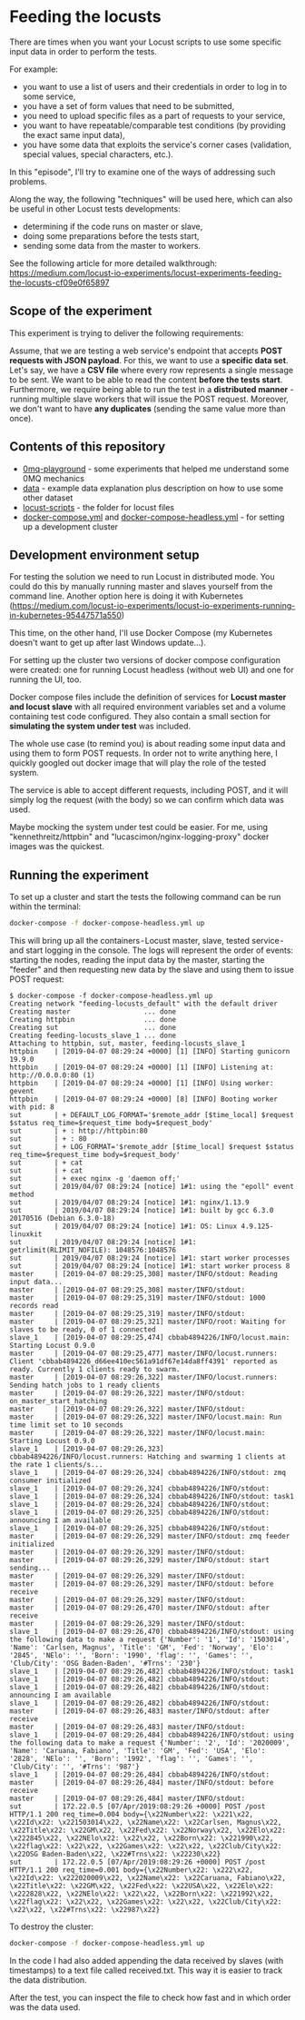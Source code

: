 # Feeding the locusts
There are times when you want your Locust scripts to use some specific input data in order to perform the tests.

For example: 
* you want to use a list of users and their credentials in order to log in to some service,
* you have a set of form values that need to be submitted,
* you need to upload specific files as a part of requests to your service,
* you want to have repeatable/comparable test conditions (by providing the exact same input data),
* you have some data that exploits the service's corner cases (validation, special values, special characters, etc.).

In this "episode", I'll try to examine one of the ways of addressing such problems. 

Along the way, the following "techniques" will be used here, which can also be useful in other Locust tests developments:
* determining if the code runs on master or slave,
* doing some preparations before the tests start,
* sending some data from the master to workers.

See the following article for more detailed walkthrough: https://medium.com/locust-io-experiments/locust-experiments-feeding-the-locusts-cf09e0f65897


## Scope of the experiment
This experiment is trying to deliver the following requirements:

Assume, that we are testing a web service's endpoint that accepts **POST requests with JSON payload**.
For this, we want to use a **specific data set**. Let's say, we have a **CSV file** where every row represents a single message to be sent. We want to be able to read the content **before the tests start**.
Furthermore, we require being able to run the test in a **distributed manner** -  running multiple slave workers that will issue the POST request.
Moreover, we don't want to have **any duplicates** (sending the same value more than once).

## Contents of this repository

* [0mq-playground](./0mq-playground) - some experiments that helped me understand some 0MQ mechanics
* [data](./data) - example data explanation plus description on how to use some other dataset
* [locust-scripts](./locust-scripts) - the folder for locust files
* [docker-compose.yml](./docker-compose.yml) and [docker-compose-headless.yml](./docker-compose-headless.yml) - for setting up a development cluster

## Development environment setup
For testing the solution we need to run Locust in distributed mode. 
You could do this by manually running master and slaves yourself from the command line. 
Another option here is doing it with Kubernetes (https://medium.com/locust-io-experiments/locust-io-experiments-running-in-kubernetes-95447571a550)

This time, on the other hand, I'll use Docker Compose (my Kubernetes doesn't want to get up after last Windows update...).

For setting up the cluster two versions of docker compose configuration were created:
one for running Locust headless (without web UI) and one for running the UI, too.


Docker compose files include the definition of services for **Locust master and locust slave** with all required environment
variables set and a volume containing test code configured. They also contain a small section for **simulating the system under test** was included.

The whole use case (to remind you) is about reading some input data and using them to form POST requests.
In order not to write anything here, I quickly googled out docker image that will play the role of the tested system.

The service is able to accept different requests, including POST, and it will simply log the request
(with the body) so we can confirm which data was used.

Maybe mocking the system under test could be easier. 
For me, using "kennethreitz/httpbin" and "lucascimon/nginx-logging-proxy" docker images was the quickest.

## Running the experiment
To set up a cluster and start the tests the following command can be run within the terminal:
```bash
docker-compose -f docker-compose-headless.yml up
```

This will bring up all the containers - Locust master, slave, tested service - and start logging in the console.
The logs will represent the order of events: starting the nodes, reading the input data by the master, starting the "feeder" and then requesting new data by the slave and using them to issue POST request:

```
$ docker-compose -f docker-compose-headless.yml up
Creating network "feeding-locusts_default" with the default driver
Creating master                  ... done
Creating httpbin                 ... done
Creating sut                     ... done
Creating feeding-locusts_slave_1 ... done
Attaching to httpbin, sut, master, feeding-locusts_slave_1
httpbin    | [2019-04-07 08:29:24 +0000] [1] [INFO] Starting gunicorn 19.9.0
httpbin    | [2019-04-07 08:29:24 +0000] [1] [INFO] Listening at: http://0.0.0.0:80 (1)
httpbin    | [2019-04-07 08:29:24 +0000] [1] [INFO] Using worker: gevent
httpbin    | [2019-04-07 08:29:24 +0000] [8] [INFO] Booting worker with pid: 8
sut        | + DEFAULT_LOG_FORMAT='$remote_addr [$time_local] $request $status req_time=$request_time body=$request_body'
sut        | + : http://httpbin:80
sut        | + : 80
sut        | + LOG_FORMAT='$remote_addr [$time_local] $request $status req_time=$request_time body=$request_body'
sut        | + cat
sut        | + cat
sut        | + exec nginx -g 'daemon off;'
sut        | 2019/04/07 08:29:24 [notice] 1#1: using the "epoll" event method
sut        | 2019/04/07 08:29:24 [notice] 1#1: nginx/1.13.9
sut        | 2019/04/07 08:29:24 [notice] 1#1: built by gcc 6.3.0 20170516 (Debian 6.3.0-18)
sut        | 2019/04/07 08:29:24 [notice] 1#1: OS: Linux 4.9.125-linuxkit
sut        | 2019/04/07 08:29:24 [notice] 1#1: getrlimit(RLIMIT_NOFILE): 1048576:1048576
sut        | 2019/04/07 08:29:24 [notice] 1#1: start worker processes
sut        | 2019/04/07 08:29:24 [notice] 1#1: start worker process 8
master     | [2019-04-07 08:29:25,308] master/INFO/stdout: Reading input data...
master     | [2019-04-07 08:29:25,308] master/INFO/stdout:
master     | [2019-04-07 08:29:25,319] master/INFO/stdout: 1000 records read
master     | [2019-04-07 08:29:25,319] master/INFO/stdout:
master     | [2019-04-07 08:29:25,321] master/INFO/root: Waiting for slaves to be ready, 0 of 1 connected
slave_1    | [2019-04-07 08:29:25,474] cbbab4894226/INFO/locust.main: Starting Locust 0.9.0
master     | [2019-04-07 08:29:25,477] master/INFO/locust.runners: Client 'cbbab4894226_d66ee410ec561a91df67e14da8ff4391' reported as ready. Currently 1 clients ready to swarm.
master     | [2019-04-07 08:29:26,322] master/INFO/locust.runners: Sending hatch jobs to 1 ready clients
master     | [2019-04-07 08:29:26,322] master/INFO/stdout: on_master_start_hatching
master     | [2019-04-07 08:29:26,322] master/INFO/stdout:
master     | [2019-04-07 08:29:26,322] master/INFO/locust.main: Run time limit set to 10 seconds
master     | [2019-04-07 08:29:26,322] master/INFO/locust.main: Starting Locust 0.9.0
slave_1    | [2019-04-07 08:29:26,323] cbbab4894226/INFO/locust.runners: Hatching and swarming 1 clients at the rate 1 clients/s...
slave_1    | [2019-04-07 08:29:26,324] cbbab4894226/INFO/stdout: zmq consumer initialized
slave_1    | [2019-04-07 08:29:26,324] cbbab4894226/INFO/stdout:
slave_1    | [2019-04-07 08:29:26,324] cbbab4894226/INFO/stdout: task1
slave_1    | [2019-04-07 08:29:26,324] cbbab4894226/INFO/stdout:
slave_1    | [2019-04-07 08:29:26,325] cbbab4894226/INFO/stdout: announcing I am available
slave_1    | [2019-04-07 08:29:26,325] cbbab4894226/INFO/stdout:
master     | [2019-04-07 08:29:26,329] master/INFO/stdout: zmq feeder initialized
master     | [2019-04-07 08:29:26,329] master/INFO/stdout:
master     | [2019-04-07 08:29:26,329] master/INFO/stdout: start sending...
master     | [2019-04-07 08:29:26,329] master/INFO/stdout:
master     | [2019-04-07 08:29:26,329] master/INFO/stdout: before receive
master     | [2019-04-07 08:29:26,329] master/INFO/stdout:
master     | [2019-04-07 08:29:26,470] master/INFO/stdout: after receive
master     | [2019-04-07 08:29:26,329] master/INFO/stdout:
slave_1    | [2019-04-07 08:29:26,470] cbbab4894226/INFO/stdout: using the following data to make a request {'Number': '1', 'Id': '1503014', 'Name': 'Carlsen, Magnus', 'Title': 'GM', 'Fed': 'Norway', 'Elo': '2845', 'NElo': '', 'Born': '1990', 'flag': '', 'Games': '', 'Club/City': 'OSG Baden-Baden', '#Trns': '230'}
slave_1    | [2019-04-07 08:29:26,482] cbbab4894226/INFO/stdout: task1
slave_1    | [2019-04-07 08:29:26,482] cbbab4894226/INFO/stdout:
slave_1    | [2019-04-07 08:29:26,482] cbbab4894226/INFO/stdout: announcing I am available
slave_1    | [2019-04-07 08:29:26,482] cbbab4894226/INFO/stdout:
master     | [2019-04-07 08:29:26,483] master/INFO/stdout: after receive
master     | [2019-04-07 08:29:26,483] master/INFO/stdout:
slave_1    | [2019-04-07 08:29:26,484] cbbab4894226/INFO/stdout: using the following data to make a request {'Number': '2', 'Id': '2020009', 'Name': 'Caruana, Fabiano', 'Title': 'GM', 'Fed': 'USA', 'Elo': '2828', 'NElo': '', 'Born': '1992', 'flag': '', 'Games': '', 'Club/City': '', '#Trns': '987'}
slave_1    | [2019-04-07 08:29:26,484] cbbab4894226/INFO/stdout:
master     | [2019-04-07 08:29:26,484] master/INFO/stdout: before receive
master     | [2019-04-07 08:29:26,484] master/INFO/stdout:
sut        | 172.22.0.5 [07/Apr/2019:08:29:26 +0000] POST /post HTTP/1.1 200 req_time=0.004 body={\x22Number\x22: \x221\x22, \x22Id\x22: \x221503014\x22, \x22Name\x22: \x22Carlsen, Magnus\x22, \x22Title\x22: \x22GM\x22, \x22Fed\x22: \x22Norway\x22, \x22Elo\x22: \x222845\x22, \x22NElo\x22: \x22\x22, \x22Born\x22: \x221990\x22, \x22flag\x22: \x22\x22, \x22Games\x22: \x22\x22, \x22Club/City\x22: \x22OSG Baden-Baden\x22, \x22#Trns\x22: \x22230\x22}
sut        | 172.22.0.5 [07/Apr/2019:08:29:26 +0000] POST /post HTTP/1.1 200 req_time=0.001 body={\x22Number\x22: \x222\x22, \x22Id\x22: \x222020009\x22, \x22Name\x22: \x22Caruana, Fabiano\x22, \x22Title\x22: \x22GM\x22, \x22Fed\x22: \x22USA\x22, \x22Elo\x22: \x222828\x22, \x22NElo\x22: \x22\x22, \x22Born\x22: \x221992\x22, \x22flag\x22: \x22\x22, \x22Games\x22: \x22\x22, \x22Club/City\x22: \x22\x22, \x22#Trns\x22: \x22987\x22}
```

To destroy the cluster:
```bash
docker-compose -f docker-compose-headless.yml up
```

In the code I had also added appending the data received by slaves (with timestamps) to a text file called received.txt.
This way it is easier to track the data distribution.

After the test, you can inspect the file to check how fast and in which order was the data used. 




